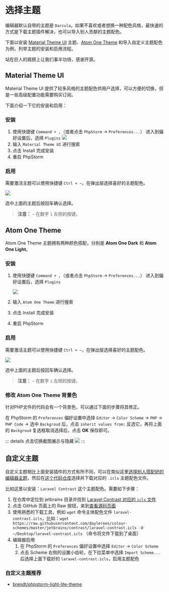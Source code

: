 # 选择主题

编辑器默认自带的主题是 `Darcula`，如果不喜欢或者想换一种配色风格，最快速的方式是下载主题插件解决，也可以导入别人贡献的主题配色。

下面以安装 [Material Theme UI](https://plugins.jetbrains.com/plugin/8006-material-theme-ui) 主题、[Atom One Theme](https://plugins.jetbrains.com/plugin/14799-atom-one-theme) 和导入自定义主题配色为例，列举主题的安装和启用流程。

站在巨人的肩膀上让我们事半功倍，感谢开源。

## Material Theme UI

Material Theme UI 提供了较多风格的主题配色供用户选择，可以方便的切换，但是一些高级配置功能需要购买订阅。

下面介绍一下它的安装和启用：

### 安装

1. 使用快捷键 `Command + ,`（或者点击 `PhpStorm` -> `Preferences...`） 进入到偏好设置后，选择 `Plugins`
   ![](./images/themes/plugins.png)
2. 输入 `Material Theme UI` 进行搜索
3. 点击 Install 完成安装
4. 重启 PhpStorm

### 启用

需要激活主题可以使用快捷键 `Ctrl + ~`，在弹出层选择喜好的主题配色。

![](./images/themes/switch-material-theme-ui-theme.png)

选中上面的主题后按回车确认选择。

> **注意：** `~` 在数字 `1` 左侧的按键。

## Atom One Theme

Atom One Theme 主题拥有两种颜色搭配，分别是 **Atom One Dark** 和 **Atom One Light**。

### 安装

1. 使用快捷键 `Command + ,`（或者点击 `PhpStorm` -> `Preferences...`） 进入到偏好设置后，选择 `Plugins`

   ![](./images/themes/plugins.png)

2. 输入 `Atom One Theme` 进行搜索
3. 点击 Install 完成安装
4. 重启 PhpStorm

### 启用

需要激活主题可以使用快捷键 `Ctrl + ~`，在弹出层选择喜好的主题配色。

![](./images/themes/switch-atom-one-theme.gif)

选中上面的主题后按回车确认选择。

> **注意：** `~` 在数字 `1` 左侧的按键。

### 修改 Atom One Theme 背景色

针对PHP文件的代码会有一个背景色，可以通过下面的步骤将其修正。

在 PhpStorm 的 `Preferences` 偏好设置中选择 `Editor` -> `Color Scheme` -> `PHP` -> `PHP Code` -> 选中 `Backgroud` 后，点击 `inherit values from:` 反选它，再将上面的 `Backgroud` 复选框取消选择后，点击 **OK** 保存即可。

::: details 点击切换截图展示与隐藏
![](./images/themes/fixed-atom-one-theme-php-code-backgroup-color.png)
:::

## 自定义主题

自定义主题相比上面安装插件的方式有所不同，可以在类似这里[选择别人搭配好的编辑器主题](http://daylerees.github.io/)，然后在[这个代码仓库](https://github.com/daylerees/colour-schemes)选择并下载对应的 `.icls` 主题配色文件。

比如这里以安装：`Laravel Contrast` 这个主题配色。需要如下步骤：

1. 在仓库中定位到 jetbrains 目录并找到 [Laravel Contrast 对应的 `icls` 文件](https://github.com/daylerees/colour-schemes/blob/master/jetbrains/contrast/laravel-contrast.icls)
2. 点击 GitHub 页面上的 Raw 按钮，来到[查看源码页面](https://raw.githubusercontent.com/daylerees/colour-schemes/master/jetbrains/contrast/laravel-contrast.icls)
3. 使用熟悉的下载工具，例如 `wget` 命令主体配色文件 `laravel-contrast.icls`，比如：`wget https://raw.githubusercontent.com/daylerees/colour-schemes/master/jetbrains/contrast/laravel-contrast.icls -O ~/Desktop/laravel-contrast.icls` （命令将文件下载到了桌面）
4. 编辑器启用
   1. 在 PhpStorm 的 `Preferences` 偏好设置中选择 `Editor` -> `Color Scheme`
   2. 点击 Scheme 右侧的设置小齿轮，在下拉菜单中选择 `Import Scheme...` 后选择上面下载好的 `laravel-contrast.icls`，启用主题配色

### 自定义主题推荐

- [brendt/phpstorm-light-lite-theme](https://github.com/brendt/phpstorm-light-lite-theme)
